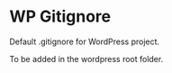 # WP Gitignore

Default .gitignore for WordPress project.

To be added in the wordpress root folder.
